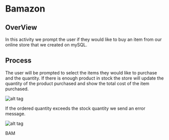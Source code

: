 # Bamazon

## OverView
In this activity we prompt the user if they would like to buy an item from our online store that we created on mySQL.

## Process
The user will be prompted to select the items they would like to purchase and the quantity.
If there is enough product in stock the store will update the quantity of the product purchased and show the total cost of the item purchased. 

![alt tag](http://i.imgur.com/fkdAx2o.png)

If the ordered quantity exceeds the stock quantity we send an error message.

![alt tag](http://i.imgur.com/pUuyadB.png)

BAM
